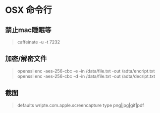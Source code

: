 OSX 命令行
=========


## 禁止mac睡眠等
> caffeinate -u -t 7232

## 加密/解密文件
> openssl enc -aes-256-cbc -e -in /data/file.txt -out /adta/encript.txt  
> openssl enc -aes-256-cbc -d -in /data/file.txt -out /adta/decript.txt  

## 截图
> defaults wripte.com.apple.screencapture type png|jpg|gif|pdf  
